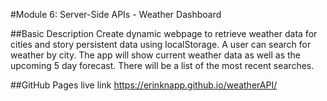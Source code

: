 #Module 6: Server-Side APIs - Weather Dashboard

##Basic Description
Create dynamic webpage to retrieve weather data for cities and story persistent data using localStorage. A user can search for weather by city. The app will show current weather data as well as the upcoming 5 day forecast. There will be a list of the most recent searches.

##GitHub Pages live link
https://erinknapp.github.io/weatherAPI/

